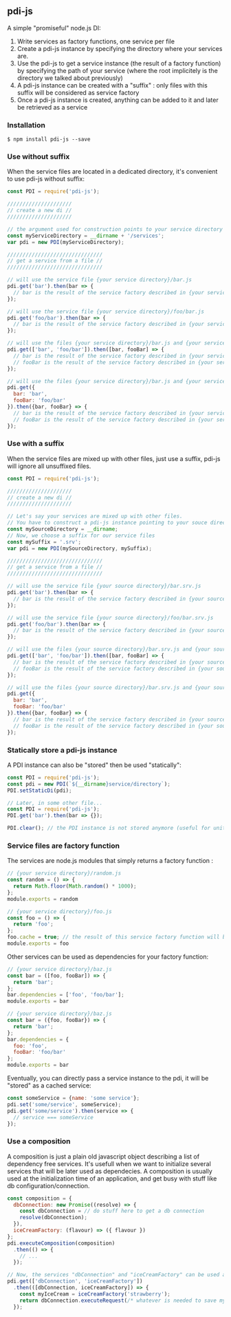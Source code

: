 ## pdi-js

A simple "promiseful" node.js DI:
1. Write services as factory functions, one service per file
2. Create a pdi-js instance by specifying the directory where your services are.
3. Use the pdi-js to get a service instance (the result of a factory function) by specifying the path of your service (where the root implicitely is the directory we talked about previously)
4. A pdi-js instance can be created with a "suffix" : only files with this suffix will be considered as service factory
5. Once a pdi-js instance is created, anything can be added to it and later be retrieved as a service


### Installation

```
$ npm install pdi-js --save
```


### Use without suffix

When the service files are located in a dedicated directory, it's convenient to use pdi-js without suffix:

```js
const PDI = require('pdi-js');

/////////////////////
// create a new di //
/////////////////////

// the argument used for construction points to your service directory
const myServiceDirectory = __dirname + '/services';
var pdi = new PDI(myServiceDirectory);

///////////////////////////////
// get a service from a file //
///////////////////////////////

// will use the service file {your service directory}/bar.js
pdi.get('bar').then(bar => {
  // bar is the result of the service factory described in {your service directory}/bar.js
});

// will use the service file {your service directory}/foo/bar.js
pdi.get('foo/bar').then(bar => {
  // bar is the result of the service factory described in {your service directory}/foo/bar.js
});

// will use the files {your service directory}/bar.js and {your service directory}/foo/bar.js
pdi.get(['bar', 'foo/bar']).then([bar, fooBar] => {
  // bar is the result of the service factory described in {your service directory}/bar.js
  // fooBar is the result of the service factory described in {your service directory}/foo/bar.js
});

// will use the files {your service directory}/bar.js and {your service directory}/foo/bar.js
pdi.get({
  bar: 'bar',
  fooBar: 'foo/bar'
}).then({bar, fooBar} => {
  // bar is the result of the service factory described in {your service directory}/bar.js
  // fooBar is the result of the service factory described in {your service directory}/foo/bar.js
});
```


### Use with a suffix

When the service files are mixed up with other files, just use a suffix, pdi-js will ignore all unsuffixed files.

```js
const PDI = require('pdi-js');

/////////////////////
// create a new di //
/////////////////////

// Let's say your services are mixed up with other files.
// You have to construct a pdi-js instance pointing to your souce directory.
const mySourceDirectory = __dirname;
// Now, we choose a suffix for our service files
const mySuffix = '.srv';
var pdi = new PDI(mySourceDirectory, mySuffix);

///////////////////////////////
// get a service from a file //
///////////////////////////////

// will use the service file {your source directory}/bar.srv.js
pdi.get('bar').then(bar => {
  // bar is the result of the service factory described in {your source directory}/bar.srv.js
});

// will use the service file {your source directory}/foo/bar.srv.js
pdi.get('foo/bar').then(bar => {
  // bar is the result of the service factory described in {your source directory}/foo/bar.srv.js
});

// will use the files {your source directory}/bar.srv.js and {your source directory}/foo/bar.srv.js
pdi.get(['bar', 'foo/bar']).then([bar, fooBar] => {
  // bar is the result of the service factory described in {your source directory}/bar.srv.js
  // fooBar is the result of the service factory described in {your source directory}/foo/bar.srv.js
});

// will use the files {your source directory}/bar.srv.js and {your source directory}/foo/bar.srv.js
pdi.get({
  bar: 'bar',
  fooBar: 'foo/bar'
}).then({bar, fooBar} => {
  // bar is the result of the service factory described in {your source directory}/bar.srv.js
  // fooBar is the result of the service factory described in {your source directory}/foo/bar.srv.js
});
```


### Statically store a pdi-js instance

A PDI instance can also be "stored" then be used "statically":
```js
const PDI = require('pdi-js');
const pdi = new PDI(`${__dirname}service/directory`);
PDI.setStaticDi(pdi);

// Later, in some other file...
const PDI = require('pdi-js');
PDI.get('bar').then(bar => {});

PDI.clear(); // the PDI instance is not stored anymore (useful for unit testing)
```


### Service files are factory function

The services are node.js modules that simply returns a factory function :

```js
// {your service directory}/random.js
const random = () => {
  return Math.floor(Math.random() * 1000);
};
module.exports = random
```

```js
// {your service directory}/foo.js
const foo = () => {
  return 'foo';
};
foo.cache = true; // the result of this service factory function will be cached by PDI
module.exports = foo
```

Other services can be used as dependencies for your factory function:
```js
// {your service directory}/baz.js
const bar = ([foo, fooBar]) => {
  return 'bar';
};
bar.dependencies = ['foo', 'foo/bar'];
module.exports = bar
```
```js
// {your service directory}/baz.js
const bar = ({foo, fooBar}) => {
  return 'bar';
};
bar.dependencies = {
  foo: 'foo',
  fooBar: 'foo/bar'
};
module.exports = bar
```

Eventually, you can directly pass a service instance to the pdi, it will be "stored" as a cached service:
```js
const someService = {name: 'some service'};
pdi.set('some/service', someService);
pdi.get('some/service').then(service => {
  // service === someService
});
```


### Use a composition

A composition is just a plain old javascript object describing a list of dependency free services.
It's usefull when we want to initialize several services that will be later used as dependecies.
A composition is usually used at the initialization time of an application, and get busy with stuff like
db configuration/connection.

```js
const composition = {
  dbConnection: new Promise((resolve) => {
    const dbConnection = // do stuff here to get a db connection
    resolve(dbConnection);
  }),
  iceCreamFactory: (flavour) => ({ flavour })
};
pdi.executeComposition(composition)
  .then(() => {
    // ...
  });

// Now, the services "dbConnection" and "iceCreamFactory" can be used as dependencies or retrived by inversion of control
pdi.get(['dbConnection', 'iceCreamFactory'])
  .then(([dbConnection, iceCreamFactory]) => {
    const myIceCream = iceCreamFactory('strawberry');
    return dbConnection.executeRequest(/* whatever is needed to save myIceCream into that db */);
  });
```
